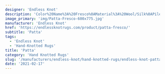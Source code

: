 ```yaml
---
designer: 'Endless Knot'
description: 'Color%20Name%3A%20Fresco%0AMaterial%3A%20Wool/Silk%0APile%3A%20CutStyle%3A%20Abstract%2C%20Modern%2C%20New%20Arrivals'
image_primary: 'img/Patta-Fresco-600x775.jpg'
manufacturer: 'Endless Knot'
href: 'https://endlessknotrugs.com/product/patta-fresco/'
subtitle: 'Patta'
tags:
  - 'Endless Knot'
  - 'Hand-Knotted Rugs'
title: 'Patta'
category: 'Hand Knotted Rugs'
slug: '/manufacturers/endless-knot/hand-knotted-rugs/endless-knot-patta'
date: '2021-02-17'
---
```

